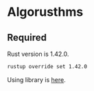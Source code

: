 # Algorusthms
## Required
Rust version is 1.42.0.
```sh
rustup override set 1.42.0
```
Using library is [here](https://github.com/rust-lang-ja/atcoder-rust-base/blob/ja-all-enabled/Cargo.toml).
